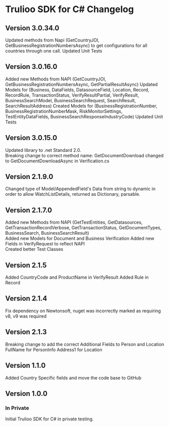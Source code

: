 # Trulioo SDK for C# Changelog

## Version 3.0.34.0

Updated methods from Napi (GetCountryJOI, GetBusinessRegistrationNumbersAsync) to get configurations for all countries through one call.
Updated Unit Tests

## Version 3.0.16.0

Added new Methods from NAPI (GetCountryJOI, GetBusinessRegistrationNumbersAsync, GetPartialResultAsync)
Updated Models for (Business, DataFields, DatasourceField, Location, Record, RecordRule, TransactionStatus, VerifyResultPartial, VerifyResult, BusinessSearchModel,
					BusinessSearchRequest, SearchResult, SearchResultAddress)
Created Models for (BusinessRegistrationNumber, BusinessRegistrationNumberMask, RiskMonitorSettings, TestEntityDataFields, BusinessSearchResponseIndustryCode)
Updated Unit Tests

## Version 3.0.15.0

Updated library to .net Standard 2.0.  
Breaking change to correct method name: GetDocumentDownload changed to GetDocumentDownloadAsync in Verification.cs

## Version 2.1.9.0

Changed type of Model/AppendedField's Data from string to dynamic in order to allow WatchListDetails, returned as Dictionary, parsable.

## Version 2.1.7.0

Added new Methods from NAPI (GetTestEntities, GetDatasources, GetTransactionRecordVerbose, GetTransactionStatus, GetDocumentTypes, BusinessSearch, BusinessSearchResult)    
Added new Models for Document and Business Verification
Added new Fields in VerifyRequest to reflect NAPI  
Created better Test Classes

## Version 2.1.5

Added CountryCode and ProductName in VerifyResult
Added Rule in Record

## Version 2.1.4

Fix dependency on Newtonsoft,  nuget was incorrectly marked as requiring v8, v9 was required

## Version 2.1.3

Breaking change to add the correct Additional Fields to Person and Location
FullName for PersonInfo
Address1 for Location

## Version 1.1.0

Added Country Specific fields and move the code base to GitHub

## Version 1.0.0

### In Private 

Initial Trulioo SDK for C# in private testing.
